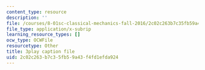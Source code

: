 ```yaml
---
content_type: resource
description: ''
file: /courses/8-01sc-classical-mechanics-fall-2016/2c02c263b7c35fb59a43f4fd1efda924_Vg8t8_IOHDg.vtt
file_type: application/x-subrip
learning_resource_types: []
ocw_type: OCWFile
resourcetype: Other
title: 3play caption file
uid: 2c02c263-b7c3-5fb5-9a43-f4fd1efda924
---
```


